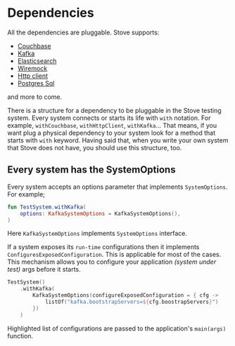 # Dependencies

All the dependencies are pluggable. Stove supports:

- [Couchbase](01-couchbase.md)
- [Kafka](02-kafka.md)
- [Elasticsearch](03-elasticsearch.md)
- [Wiremock](04-wiremock.md)
- [Http client](05-http.md)
- [Postgres Sql](06-postgresql.md)

and more to come.

There is a structure for a dependency to be pluggable in the Stove testing system. Every system connects or starts its 
life with `with` notation. For example, `withCouchbase`, `withHttpClient`, `withKafka`... That means, if you want plug
a physical dependency to your system look for a method that starts with `with` keyword. Having said that, when you write
your own system that Stove does not have, you should use this structure, too.

## Every system has the SystemOptions

Every system accepts an options parameter that implements `SystemOptions`. For example;

```kotlin
fun TestSystem.withKafka(
    options: KafkaSystemOptions = KafkaSystemOptions(),
)
```
Here `KafkaSystemOptions` implements `SystemOptions` interface. 

If a system exposes its `run-time` configurations then it implements `ConfiguresExposedConfiguration`. This is applicable for
most of the cases. This mechanism allows you to configure your application _(system under test)_ args before it starts.

```kotlin hl_lines="4"
TestSystem()
    .withKafka(
        KafkaSystemOptions(configureExposedConfiguration = { cfg ->
            listOf("kafka.bootstrapServers=${cfg.boostrapServers}")
        })
    )
```
Highlighted list of configurations are passed to the application's `main(args)` function.
